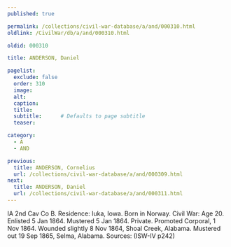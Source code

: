```yaml
---
published: true

permalink: /collections/civil-war-database/a/and/000310.html
oldlink: /CivilWar/db/a/and/000310.html

oldid: 000310

title: ANDERSON, Daniel

pagelist:
  exclude: false
  order: 310
  image: 
  alt:
  caption:
  title:
  subtitle:      # Defaults to page subtitle
  teaser:

category: 
  - A 
  - AND

previous:
  title: ANDERSON, Cornelius
  url: /collections/civil-war-database/a/and/000309.html  
next:
  title: ANDERSON, Daniel
  url: /collections/civil-war-database/a/and/000311.html   
---
```

IA 2nd Cav Co B. Residence: Iuka, Iowa. Born in Norway. Civil War: Age 20. Enlisted 5 Jan 1864. Mustered 5 Jan 1864. Private. Promoted Corporal, 1 Nov 1864. Wounded slightly 8 Nov 1864, Shoal Creek, Alabama. Mustered out 19 Sep 1865, Selma, Alabama. Sources: (ISW-IV p242)
